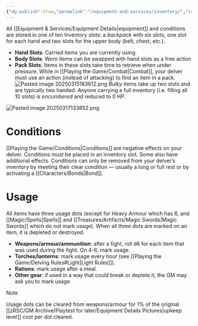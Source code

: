 ```yaml
---
{"dg-publish":true,"permalink":"/equipment-and-services/inventory/","tags":["Equipment","excalidraw"],"created":"2025-01-15T18:17:50.920-05:00","updated":"2025-03-31T22:08:16.294-04:00"}
---
```


All [[Equipment & Services/Equipment Details\|equipment]] and conditions are stored in one of ten Inventory slots: a *backpack* with six slots, one slot for each hand and two slots for the upper body (belt, chest, etc.).
- **Hand Slots**: Carried items you are currently using.
- **Body Slots**: Worn items can be swapped with hand slots as a free action
- **Pack Slots**: Items in these slots take time to retrieve when under pressure. While in [[Playing the Game/Combat\|Combat]], your delver must use an action (instead of attacking) to find an item in a pack.
![Pasted image 20250315183612.png](/img/user/zRSC/pictures/Pasted%20image%2020250315183612.png)
*Bulky* items take up two slots and are typically two handed. Anyone carrying a full inventory (i.e. filling all 10 slots) is *encumbered* and reduced to 0 HP.

![Pasted image 20250317133852.png](/img/user/zRSC/pictures/Pasted%20image%2020250317133852.png)
# Conditions
[[Playing the Game/Conditions\|Conditions]] are negative effects on your delver. Conditions must be placed in an inventory slot. Some also have additional effects. Conditions can only be removed from your delver’s inventory by meeting their clear condition — usually a long or full rest or by activating a [[Characters/Bonds\|Bond]].
# Usage
All items have three usage dots (except for Heavy Armour which has 6, and [[Magic/Spells\|Spells]] and [[Treasures/Artifacts/Magic Swords\|Magic Swords]] which do not mark usage). When all three dots are marked on an item, it is depleted or destroyed. 
- **Weapons/armour/ammunition**: after a fight, roll d6 for each item that was used during the fight. On 4-6, mark usage. 
- **Torches/lanterns**: mark usage every hour (see [[Playing the Game/Delving Rules#Light\|Light Rules]]). 
- **Rations**: mark usage after a meal. 
- **Other gear**: if used in a way that could break or deplete it, the GM may ask you to mark usage
>[!Note]
>Usage dots can be cleared from weapons/armour for 1% of the original [[zRSC/GM Archive/Playtest for later/Equipment Details Pictures\|upkeep level]] cost per dot cleared. 
